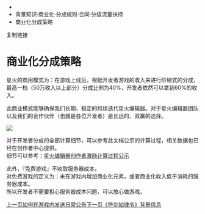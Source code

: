   * [](/)
  * 背景知识·商业化·分成规则·合同·分级流量扶持
  * 商业化分成策略

复制链接

# 商业化分成策略

星火的商用模式为：在游戏上线后，根据开发者游戏的收入来进行阶梯式的分成，最高一档（50万收入以上部分）分成比例为40%，开发者依然可以拿到60%的收入。

此商业模式能够确保我们长期、稳定的持续迭代星火编辑器。对于星火编辑器团队以及我们的合作伙伴（也就是各位开发者）是长远的、双赢的选择。

![](https://doc.sce.xd.com/assets/images/分成策略-eca8115c9cb310060b5df09a721857b8.png)

对于开发者分成的全部计算细节，可以参考此文档公示的计算过程，相关数据也已经在创作者中心提供。  
细节可以参考：[星火编辑器创作者激励计算过程公示](https://docs.qq.com/sheet/DYlBsemxnbWVlakFV?tab=BB08J2)

此外，『免费游戏』不收取服务器成本。  
对免费游戏的定义为：未在游戏内增加商业化元素，或者商业化收入低于消耗的服务器成本。  
所以开发者不需要担心服务器成本问题，可以放心做游戏。

[上一页如何在游戏内发送日常公告](/Manual/Developer/OpStage/DailyAnnouncements)[下一页《符剑如律令》背景信息](/Manual/GamePublish/FujianMOD)


